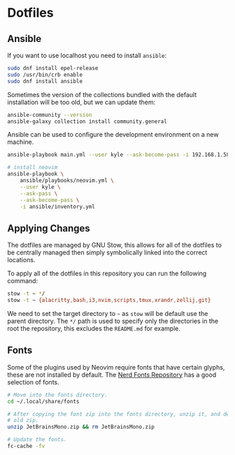 # Dotfiles

## Ansible

If you want to use localhost you need to install `ansible`:

```bash
sudo dnf install epel-release
sudo /usr/bin/crb enable
sudo dnf install ansible
```

Sometimes the version of the collections bundled with the default installation
will be too old, but we can update them:

```bash
ansible-community --version
ansible-galaxy collection install community.general
```

Ansible can be used to configure the development environment on a new machine.

```bash
ansible-playbook main.yml --user kyle --ask-become-pass -i 192.168.1.58,
```

```bash
# install neovim
ansible-playbook \
    ansible/playbooks/neovim.yml \
    --user kyle \
    --ask-pass \
    --ask-become-pass \
    -i ansible/inventory.yml
```

## Applying Changes

The dotfiles are managed by GNU Stow, this allows for all of the dotfiles to be
centrally managed then simply symbolically linked into the correct locations.

To apply all of the dotfiles in this repository you can run the following
command:

```bash
stow -t ~ */
stow -t ~ {alacritty,bash,i3,nvim,scripts,tmux,xrandr,zellij,git}
```

We need to set the target directory to `~` as `stow` will be default use the
parent directory. The `*/` path is used to specify only the directories in the
root the repository, this excludes the `README.md` for example.


## Fonts

Some of the plugins used by Neovim require fonts that have certain glyphs,
these are not installed by default. The [Nerd Fonts Repository](https://github.com/ryanoasis/nerd-fonts/releases/download/v3.2.1/JetBrainsMono.zip)
has a good selection of fonts.

```bash
# Move into the fonts directory.
cd ~/.local/share/fonts

# After copying the font zip into the fonts directory, unzip it, and delete the
# old zip.
unzip JetBrainsMono.zip && rm JetBrainsMono.zip 

# Update the fonts.
fc-cache -fv
```
